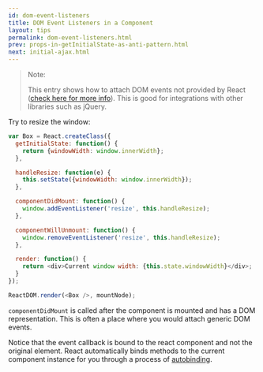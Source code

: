 ```yaml
---
id: dom-event-listeners
title: DOM Event Listeners in a Component
layout: tips
permalink: dom-event-listeners.html
prev: props-in-getInitialState-as-anti-pattern.html
next: initial-ajax.html
---
```


> Note:
>
> This entry shows how to attach DOM events not provided by React ([check here for more info](/react/docs/events.html)). This is good for integrations with other libraries such as jQuery.

Try to resize the window:

```js
var Box = React.createClass({
  getInitialState: function() {
    return {windowWidth: window.innerWidth};
  },

  handleResize: function(e) {
    this.setState({windowWidth: window.innerWidth});
  },

  componentDidMount: function() {
    window.addEventListener('resize', this.handleResize);
  },

  componentWillUnmount: function() {
    window.removeEventListener('resize', this.handleResize);
  },

  render: function() {
    return <div>Current window width: {this.state.windowWidth}</div>;
  }
});

ReactDOM.render(<Box />, mountNode);
```

`componentDidMount` is called after the component is mounted and has a DOM representation. This is often a place where you would attach generic DOM events.

Notice that the event callback is bound to the react component and not the original element. React automatically binds methods to the current component instance for you through a process of [autobinding](/react/docs/interactivity-and-dynamic-uis.html#under-the-hood-autobinding-and-event-delegation).
